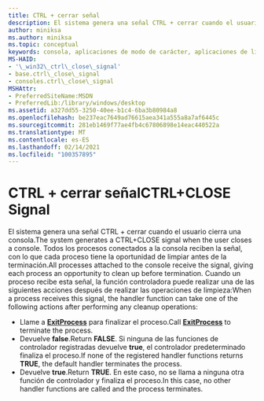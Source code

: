 ```yaml
---
title: CTRL + cerrar señal
description: El sistema genera una señal CTRL + cerrar cuando el usuario cierra una consola.
author: miniksa
ms.author: miniksa
ms.topic: conceptual
keywords: consola, aplicaciones de modo de carácter, aplicaciones de línea de comandos, aplicaciones de terminal, API de consola
MS-HAID:
- '\_win32\_ctrl\_close\_signal'
- base.ctrl\_close\_signal
- consoles.ctrl\_close\_signal
MSHAttr:
- PreferredSiteName:MSDN
- PreferredLib:/library/windows/desktop
ms.assetid: a327dd55-3250-40ee-b1c4-6ba3b80984a8
ms.openlocfilehash: be237eac7649ad76615aea341a555a8a7af6445c
ms.sourcegitcommit: 281eb1469f77ae4fb4c67806898e14eac440522a
ms.translationtype: MT
ms.contentlocale: es-ES
ms.lasthandoff: 02/14/2021
ms.locfileid: "100357895"
---
```

# <a name="ctrlclose-signal"></a><span data-ttu-id="3146c-104">CTRL + cerrar señal</span><span class="sxs-lookup"><span data-stu-id="3146c-104">CTRL+CLOSE Signal</span></span>

<span data-ttu-id="3146c-105">El sistema genera una señal CTRL + cerrar cuando el usuario cierra una consola.</span><span class="sxs-lookup"><span data-stu-id="3146c-105">The system generates a CTRL+CLOSE signal when the user closes a console.</span></span> <span data-ttu-id="3146c-106">Todos los procesos conectados a la consola reciben la señal, con lo que cada proceso tiene la oportunidad de limpiar antes de la terminación.</span><span class="sxs-lookup"><span data-stu-id="3146c-106">All processes attached to the console receive the signal, giving each process an opportunity to clean up before termination.</span></span> <span data-ttu-id="3146c-107">Cuando un proceso recibe esta señal, la función controladora puede realizar una de las siguientes acciones después de realizar las operaciones de limpieza:</span><span class="sxs-lookup"><span data-stu-id="3146c-107">When a process receives this signal, the handler function can take one of the following actions after performing any cleanup operations:</span></span>

- <span data-ttu-id="3146c-108">Llame a [**ExitProcess**](/windows/win32/api/processthreadsapi/nf-processthreadsapi-exitprocess) para finalizar el proceso.</span><span class="sxs-lookup"><span data-stu-id="3146c-108">Call [**ExitProcess**](/windows/win32/api/processthreadsapi/nf-processthreadsapi-exitprocess) to terminate the process.</span></span>
- <span data-ttu-id="3146c-109">Devuelve **false**.</span><span class="sxs-lookup"><span data-stu-id="3146c-109">Return **FALSE**.</span></span> <span data-ttu-id="3146c-110">Si ninguna de las funciones de controlador registradas devuelve **true**, el controlador predeterminado finaliza el proceso.</span><span class="sxs-lookup"><span data-stu-id="3146c-110">If none of the registered handler functions returns **TRUE**, the default handler terminates the process.</span></span>
- <span data-ttu-id="3146c-111">Devuelve **true**.</span><span class="sxs-lookup"><span data-stu-id="3146c-111">Return **TRUE**.</span></span> <span data-ttu-id="3146c-112">En este caso, no se llama a ninguna otra función de controlador y finaliza el proceso.</span><span class="sxs-lookup"><span data-stu-id="3146c-112">In this case, no other handler functions are called and the process terminates.</span></span>